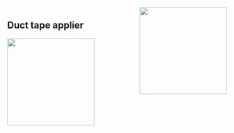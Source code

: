 
<img align="right" src="https://media0.giphy.com/media/VeSvZhPrqgZxx2KpOA/giphy.gif?cid=ecf05e472f34io0x2dawhs4ppys6bwwrhzw7j400n0jfe4tb&rid=giphy.gif&ct=g" height="200px">

<h2>Duct tape applier</h2>
<!-- HEX-GRID:IMAGES [
    "cpp",
    {
        "url": "https://cdn.jsdelivr.net/gh/devicons/devicon/icons/django/django-plain.svg",
        "hex": true,
        "bg_fill": "#ffffffcc"
    },
    "node",
    "python",
    "react",
    {
        "url": "https://cdn.jsdelivr.net/gh/devicons/devicon/icons/qt/qt-original.svg",
        "hex": true,
        "bg_fill": "#ffffffcc"
    },
    {
        "url": "https://cdn.jsdelivr.net/gh/devicons/devicon/icons/html5/html5-original.svg",
        "hex": true,
        "bg_fill": "#ffffffaa"
    }
] -->
<!-- HEX-GRID:EFFECTS   ["glitch"] -->
<!-- HEX-GRID:TRANSITIONS ["scale-in"] -->
<!-- HEX-GRID:START -->
<a href="https://github.com/MessyComposer/github-profile-hexagon-grid"><img src="./grid.svg" height="200px"/></a>
<!-- HEX-GRID:END -->
